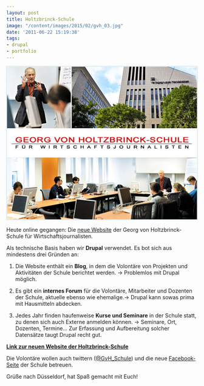 ```yaml
---
layout: post
title: Holtzbrinck-Schule
image: "/content/images/2015/02/gvh_03.jpg"
date: '2011-06-22 15:19:38'
tags:
- drupal
- portfolio
---
```


![Holtzbrinck-Schule](/content/images/2015/02/gvh_03.jpg)

Heute online gegangen: Die [neue Website](http://www.holtzbrinck-schule.de) der Georg von Holtzbrinck-Schule für Wirtschaftsjournalisten.

Als technische Basis haben wir **Drupal** verwendet. Es bot sich aus mindestens drei Gründen an:

1. Die Website enthält ein **Blog**, in dem die Volontäre von Projekten und Aktivitäten der Schule berichtet werden. → Problemlos mit Drupal möglich.  

2. Es gibt ein **internes Forum** für die Volontäre, Mitarbeiter und Dozenten der Schule, aktuelle ebenso wie ehemalige.→ Drupal kann sowas prima mit Hausmitteln abdecken.  

3. Jedes Jahr finden haufenweise **Kurse und Seminare** in der Schule statt, zu denen sich auch Externe anmelden können. → Seminare, Ort, Dozenten, Termine… Zur Erfassung und Aufbereitung solcher Datensätze taugt Drupal recht gut.

**[Link zur neuen Website der Holtzbrinck-Schule](http://www.holtzbrinck-schule.de)**

Die Volontäre wollen auch twittern ([@GvH_Schule](http://twitter.com/GvH_Schule)) und die neue [Facebook-Seite](http://www.facebook.com/pages/Georg-von-Holtzbrinck-Schule-f%C3%BCr-Wirtschaftsjournalisten/228868083790367) der Schule betreuen.

Grüße nach Düsseldorf, hat Spaß gemacht mit Euch!
